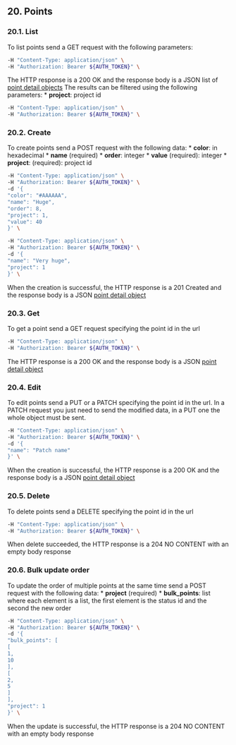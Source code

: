 ## 20. Points
### 20.1. List
To list points send a GET request with the following parameters:
```bash
-H "Content-Type: application/json" \
-H "Authorization: Bearer ${AUTH_TOKEN}" \
```
The HTTP response is a 200 OK and the response body is a JSON list of [point detail objects](https://docs.taiga.io/api.html#object-point-detail)
The results can be filtered using the following parameters:
*
**project**: project id
```bash
-H "Content-Type: application/json" \
-H "Authorization: Bearer ${AUTH_TOKEN}" \
```
### 20.2. Create
To create points send a POST request with the following data:
*
**color**: in hexadecimal
*
**name** (required)
*
**order**: integer
*
**value** (required): integer
*
**project**: (required): project id
```bash
-H "Content-Type: application/json" \
-H "Authorization: Bearer ${AUTH_TOKEN}" \
-d '{
"color": "#AAAAAA",
"name": "Huge",
"order": 8,
"project": 1,
"value": 40
}' \
```
```bash
-H "Content-Type: application/json" \
-H "Authorization: Bearer ${AUTH_TOKEN}" \
-d '{
"name": "Very huge",
"project": 1
}' \
```
When the creation is successful, the HTTP response is a 201 Created and the response body is a JSON [point detail object](https://docs.taiga.io/api.html#object-point-detail)
### 20.3. Get
To get a point send a GET request specifying the point id in the url
```bash
-H "Content-Type: application/json" \
-H "Authorization: Bearer ${AUTH_TOKEN}" \
```
The HTTP response is a 200 OK and the response body is a JSON [point detail object](https://docs.taiga.io/api.html#object-point-detail)
### 20.4. Edit
To edit points send a PUT or a PATCH specifying the point id in the url.
In a PATCH request you just need to send the modified data, in a PUT one the whole object must be sent.
```bash
-H "Content-Type: application/json" \
-H "Authorization: Bearer ${AUTH_TOKEN}" \
-d '{
"name": "Patch name"
}' \
```
When the creation is successful, the HTTP response is a 200 OK and the response body is a JSON [point detail object](https://docs.taiga.io/api.html#object-point-detail)
### 20.5. Delete
To delete points send a DELETE specifying the point id in the url
```bash
-H "Content-Type: application/json" \
-H "Authorization: Bearer ${AUTH_TOKEN}" \
```
When delete succeeded, the HTTP response is a 204 NO CONTENT with an empty body response
### 20.6. Bulk update order
To update the order of multiple points at the same time send a POST request with the following data:
*
**project** (required)
*
**bulk_points**: list where each element is a list, the first element is the status id and the second the new order
```bash
-H "Content-Type: application/json" \
-H "Authorization: Bearer ${AUTH_TOKEN}" \
-d '{
"bulk_points": [
[
1,
10
],
[
2,
5
]
],
"project": 1
}' \
```
When the update is successful, the HTTP response is a 204 NO CONTENT with an empty body response
